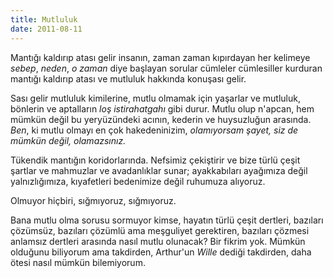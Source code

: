 ```yaml
---
title: Mutluluk
date: 2011-08-11
---
```


Mantığı kaldırıp atası gelir insanın, zaman zaman kıpırdayan her
kelimeye *sebep*, *neden*, *o zaman* diye başlayan sorular cümleler
cümlesiller kurduran mantığı kaldırıp atası ve mutluluk hakkında
konuşası gelir.

Sası gelir mutluluk kimilerine, mutlu olmamak için yaşarlar ve mutluluk,
bönlerin ve aptalların *loş istirahatgahı* gibi durur. Mutlu olup
n'apcan, hem mümkün değil bu yeryüzündeki acının, kederin ve huysuzluğun
arasında. *Ben*, ki mutlu olmayı en çok hakedeninizim, *olamıyorsam
şayet, siz de mümkün değil, olamazsınız.*

Tükendik mantığın koridorlarında. Nefsimiz çekiştirir ve bize türlü
çeşit şartlar ve mahmuzlar ve avadanlıklar sunar; ayakkabıları ayağımıza
değil yalnızlığımıza, kıyafetleri bedenimize değil ruhumuza alıyoruz.

Olmuyor hiçbiri, sığmıyoruz, sığmıyoruz.

Bana mutlu olma sorusu sormuyor kimse, hayatın türlü çeşit dertleri,
bazıları çözümsüz, bazıları çözümlü ama meşguliyet gerektiren, bazıları
çözmesi anlamsız dertleri arasında nasıl mutlu olunacak? Bir fikrim yok.
Mümkün olduğunu biliyorum ama takdirden, Arthur'un *Wille* dediği
takdirden, daha ötesi nasıl mümkün bilemiyorum.
